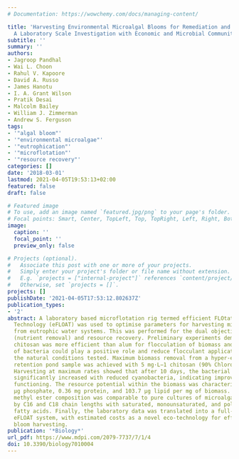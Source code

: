 ```yaml
---
# Documentation: https://wowchemy.com/docs/managing-content/

title: 'Harvesting Environmental Microalgal Blooms for Remediation and Resource Recovery:
  A Laboratory Scale Investigation with Economic and Microbial Community Impact Assessment'
subtitle: ''
summary: ''
authors:
- Jagroop Pandhal
- Wai L. Choon
- Rahul V. Kapoore
- David A. Russo
- James Hanotu
- I. A. Grant Wilson
- Pratik Desai
- Malcolm Bailey
- William J. Zimmerman
- Andrew S. Ferguson
tags:
- '"algal bloom"'
- '"environmental microalgae"'
- '"eutrophication"'
- '"microflotation"'
- '"resource recovery"'
categories: []
date: '2018-03-01'
lastmod: 2021-04-05T19:53:13+02:00
featured: false
draft: false

# Featured image
# To use, add an image named `featured.jpg/png` to your page's folder.
# Focal points: Smart, Center, TopLeft, Top, TopRight, Left, Right, BottomLeft, Bottom, BottomRight.
image:
  caption: ''
  focal_point: ''
  preview_only: false

# Projects (optional).
#   Associate this post with one or more of your projects.
#   Simply enter your project's folder or file name without extension.
#   E.g. `projects = ["internal-project"]` references `content/project/deep-learning/index.md`.
#   Otherwise, set `projects = []`.
projects: []
publishDate: '2021-04-05T17:53:12.802637Z'
publication_types:
- '2'
abstract: A laboratory based microflotation rig termed efficient FLOtation of Algae
  Technology (eFLOAT) was used to optimise parameters for harvesting microalgal biomass
  from eutrophic water systems. This was performed for the dual objectives of remediation
  (nutrient removal) and resource recovery. Preliminary experiments demonstrated that
  chitosan was more efficient than alum for flocculation of biomass and the presence
  of bacteria could play a positive role and reduce flocculant application rates under
  the natural conditions tested. Maximum biomass removal from a hyper-eutrophic water
  retention pond sample was achieved with 5 mg·L−1 chitosan (90% Chlorophyll a removal).
  Harvesting at maximum rates showed that after 10 days, the bacterial diversity is
  significantly increased with reduced cyanobacteria, indicating improved ecosystem
  functioning. The resource potential within the biomass was characterized by 9.02
  μg phosphate, 0.36 mg protein, and 103.7 μg lipid per mg of biomass. Fatty acid
  methyl ester composition was comparable to pure cultures of microalgae, dominated
  by C16 and C18 chain lengths with saturated, monounsaturated, and polyunsaturated
  fatty acids. Finally, the laboratory data was translated into a full-size and modular
  eFLOAT system, with estimated costs as a novel eco-technology for efficient algal
  bloom harvesting.
publication: '*Biology*'
url_pdf: https://www.mdpi.com/2079-7737/7/1/4
doi: 10.3390/biology7010004
---
```

